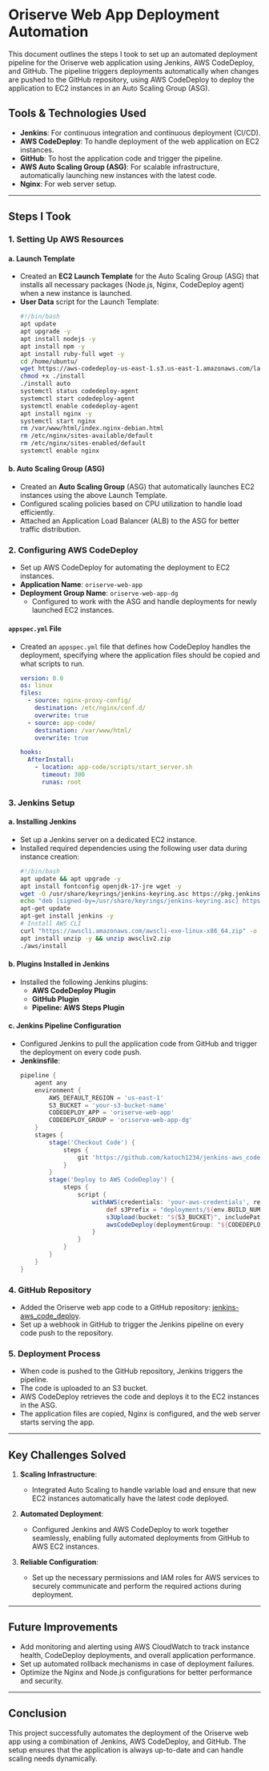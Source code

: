 # Oriserve Web App Deployment Automation

This document outlines the steps I took to set up an automated deployment pipeline for the Oriserve web application using Jenkins, AWS CodeDeploy, and GitHub. The pipeline triggers deployments automatically when changes are pushed to the GitHub repository, using AWS CodeDeploy to deploy the application to EC2 instances in an Auto Scaling Group (ASG).

## Tools & Technologies Used
- **Jenkins**: For continuous integration and continuous deployment (CI/CD).
- **AWS CodeDeploy**: To handle deployment of the web application on EC2 instances.
- **GitHub**: To host the application code and trigger the pipeline.
- **AWS Auto Scaling Group (ASG)**: For scalable infrastructure, automatically launching new instances with the latest code.
- **Nginx**: For web server setup.

---

## Steps I Took

### 1. **Setting Up AWS Resources**

#### a. Launch Template
- Created an **EC2 Launch Template** for the Auto Scaling Group (ASG) that installs all necessary packages (Node.js, Nginx, CodeDeploy agent) when a new instance is launched.
- **User Data** script for the Launch Template:
    ```bash
    #!/bin/bash
    apt update
    apt upgrade -y
    apt install nodejs -y
    apt install npm -y
    apt install ruby-full wget -y
    cd /home/ubuntu/
    wget https://aws-codedeploy-us-east-1.s3.us-east-1.amazonaws.com/latest/install
    chmod +x ./install
    ./install auto
    systemctl status codedeploy-agent
    systemctl start codedeploy-agent
    systemctl enable codedeploy-agent
    apt install nginx -y
    systemctl start nginx
    rm /var/www/html/index.nginx-debian.html
    rm /etc/nginx/sites-available/default
    rm /etc/nginx/sites-enabled/default
    systemctl enable nginx
    ```

#### b. Auto Scaling Group (ASG)
- Created an **Auto Scaling Group** (ASG) that automatically launches EC2 instances using the above Launch Template.
- Configured scaling policies based on CPU utilization to handle load efficiently.
- Attached an Application Load Balancer (ALB) to the ASG for better traffic distribution.

### 2. **Configuring AWS CodeDeploy**
- Set up AWS CodeDeploy for automating the deployment to EC2 instances.
- **Application Name**: `oriserve-web-app`
- **Deployment Group Name**: `oriserve-web-app-dg`
    - Configured to work with the ASG and handle deployments for newly launched EC2 instances.

#### `appspec.yml` File
- Created an `appspec.yml` file that defines how CodeDeploy handles the deployment, specifying where the application files should be copied and what scripts to run.
    ```yaml
    version: 0.0
    os: linux
    files:
      - source: nginx-proxy-config/
        destination: /etc/nginx/conf.d/
        overwrite: true
      - source: app-code/
        destination: /var/www/html/
        overwrite: true

    hooks:
      AfterInstall:
        - location: app-code/scripts/start_server.sh
          timeout: 300
          runas: root
    ```

### 3. **Jenkins Setup**

#### a. Installing Jenkins
- Set up a Jenkins server on a dedicated EC2 instance. 
- Installed required dependencies using the following user data during instance creation:
    ```bash
    #!/bin/bash
    apt update && apt upgrade -y
    apt install fontconfig openjdk-17-jre wget -y
    wget -O /usr/share/keyrings/jenkins-keyring.asc https://pkg.jenkins.io/debian-stable/jenkins.io-2023.key
    echo "deb [signed-by=/usr/share/keyrings/jenkins-keyring.asc] https://pkg.jenkins.io/debian-stable binary/" | tee /etc/apt/sources.list.d/jenkins.list > /dev/null
    apt-get update
    apt-get install jenkins -y
    # Install AWS CLI
    curl "https://awscli.amazonaws.com/awscli-exe-linux-x86_64.zip" -o "awscliv2.zip"
    apt install unzip -y && unzip awscliv2.zip
    ./aws/install
    ```

#### b. Plugins Installed in Jenkins
- Installed the following Jenkins plugins:
    - **AWS CodeDeploy Plugin**
    - **GitHub Plugin**
    - **Pipeline: AWS Steps Plugin**

#### c. Jenkins Pipeline Configuration
- Configured Jenkins to pull the application code from GitHub and trigger the deployment on every code push.
- **Jenkinsfile**:
    ```groovy
    pipeline {
        agent any
        environment {
            AWS_DEFAULT_REGION = 'us-east-1'
            S3_BUCKET = 'your-s3-bucket-name'
            CODEDEPLOY_APP = 'oriserve-web-app'
            CODEDEPLOY_GROUP = 'oriserve-web-app-dg'
        }
        stages {
            stage('Checkout Code') {
                steps {
                    git 'https://github.com/katoch1234/jenkins-aws_code_deploy.git'
                }
            }
            stage('Deploy to AWS CodeDeploy') {
                steps {
                    script {
                        withAWS(credentials: 'your-aws-credentials', region: "${AWS_DEFAULT_REGION}") {
                            def s3Prefix = "deployments/${env.BUILD_NUMBER}"
                            s3Upload(bucket: "${S3_BUCKET}", includePathPattern: '**/*', workingDir: '.', path: "${s3Prefix}")
                            awsCodeDeploy(deploymentGroup: "${CODEDEPLOY_GROUP}", applicationName: "${CODEDEPLOY_APP}", s3Location: "${S3_BUCKET}/${s3Prefix}", waitForCompletion: true)
                        }
                    }
                }
            }
        }
    }
    ```

### 4. **GitHub Repository**
- Added the Oriserve web app code to a GitHub repository: [jenkins-aws_code_deploy](https://github.com/katoch1234/jenkins-aws_code_deploy.git).
- Set up a webhook in GitHub to trigger the Jenkins pipeline on every code push to the repository.

### 5. **Deployment Process**

- When code is pushed to the GitHub repository, Jenkins triggers the pipeline.
- The code is uploaded to an S3 bucket.
- AWS CodeDeploy retrieves the code and deploys it to the EC2 instances in the ASG.
- The application files are copied, Nginx is configured, and the web server starts serving the app.

---

## Key Challenges Solved

1. **Scaling Infrastructure**:
   - Integrated Auto Scaling to handle variable load and ensure that new EC2 instances automatically have the latest code deployed.

2. **Automated Deployment**:
   - Configured Jenkins and AWS CodeDeploy to work together seamlessly, enabling fully automated deployments from GitHub to AWS EC2 instances.

3. **Reliable Configuration**:
   - Set up the necessary permissions and IAM roles for AWS services to securely communicate and perform the required actions during deployment.

---

## Future Improvements

- Add monitoring and alerting using AWS CloudWatch to track instance health, CodeDeploy deployments, and overall application performance.
- Set up automated rollback mechanisms in case of deployment failures.
- Optimize the Nginx and Node.js configurations for better performance and security.

---

## Conclusion

This project successfully automates the deployment of the Oriserve web app using a combination of Jenkins, AWS CodeDeploy, and GitHub. The setup ensures that the application is always up-to-date and can handle scaling needs dynamically.
